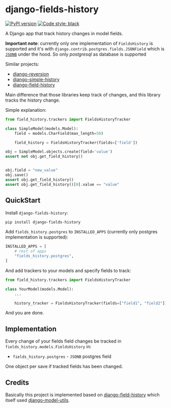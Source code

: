 # django-fields-history

[![PyPI version](https://badge.fury.io/py/django-fields-history.svg)](https://badge.fury.io/py/django-fields-history)
[![Code style: black](https://img.shields.io/badge/code%20style-black-000000.svg)](https://github.com/psf/black)

A Django app that track history changes in model fields.

__Important note__: currently only one implementation of `FieldsHistory`
is supported and it's with `django.contrib.postgres.fields.JSONField`
which is [`JSONB`](https://www.postgresql.org/docs/9.4/datatype-json.html)
under the hood. So only _postgresql_ as database is supported

Similar projects:

 * [django-reversion](https://github.com/etianen/django-reversion)
 * [django-simple-history](https://github.com/treyhunner/django-simple-history)
 * [django-field-history](https://github.com/grantmcconnaughey/django-field-history)

Main difference that those libraries keep track of changes, and this library
tracks the history change.

Simple explanation:

```python
from field_history.trackers import FieldsHistoryTracker

class SimpleModel(models.Model):
    field = models.CharField(max_length=50)

    field_history = FieldsHistoryTracker(fields=['field'])

obj = SimpleModel.objects.create(field='value')
assert not obj.get_field_history()


obj.field = "new_value"
obj.save()
assert obj.get_field_history()
assert obj.get_field_history()[0].value == "value"
```


## QuickStart

Install `django-fields-history`:

```bash
pip install django-fields-history
```

Add `fields_history.postgres` to `INSTALLED_APPS` (currently only
postgres implementation is supported):

```python
INSTALLED_APPS = [
    # rest of apps
    "fields_history.postgres",
]
```

And add trackers to your models and specify fields to track:

```python
from field_history.trackers import FieldsHistoryTracker

class YourModel(models.Model):
    ...

    history_tracker = FieldsHistoryTracker(fields=["field1", "field2"])
```

And you are done.


## Implementation

Every change of your fields field changes be tracked in
`fields_history.models.FieldsHistory` in:

 * `fields_history.postgres` - `JSONB` postgres field

One object per save if tracked fields has been changed.


## Credits

Basically this project is implemented based on
[django-field-history](https://github.com/grantmcconnaughey/django-field-history)
which itself used [django-model-utils](https://github.com/jazzband/django-model-utils).
